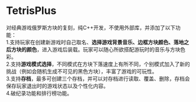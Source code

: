 # TetrisPlus
对经典游戏俄罗斯方块的复刻，纯C++开发，不使用外部库，并添加了以下功能：  
1.支持玩家在创建新游戏时自己取名、**选择游戏背景音乐、边框方块颜色、落地之后方块的颜色**，进入游戏后装载。玩家可以随心所欲搭配游玩时的音乐与方块色彩。  
2.支持**游戏模式选择**，不同模式在方块下落速度上有所不同，个别模式加入了新的挑战（例如会随机生成不可见的黑色方块），丰富了游戏的可玩性。  
3.支持**存档**，最多可创建三个存档，并可以对存档进行读取、覆盖、删除，存档会保存玩家退出时的游戏状态以及个性化内容。  
4.破纪录功能和排行榜功能。  
